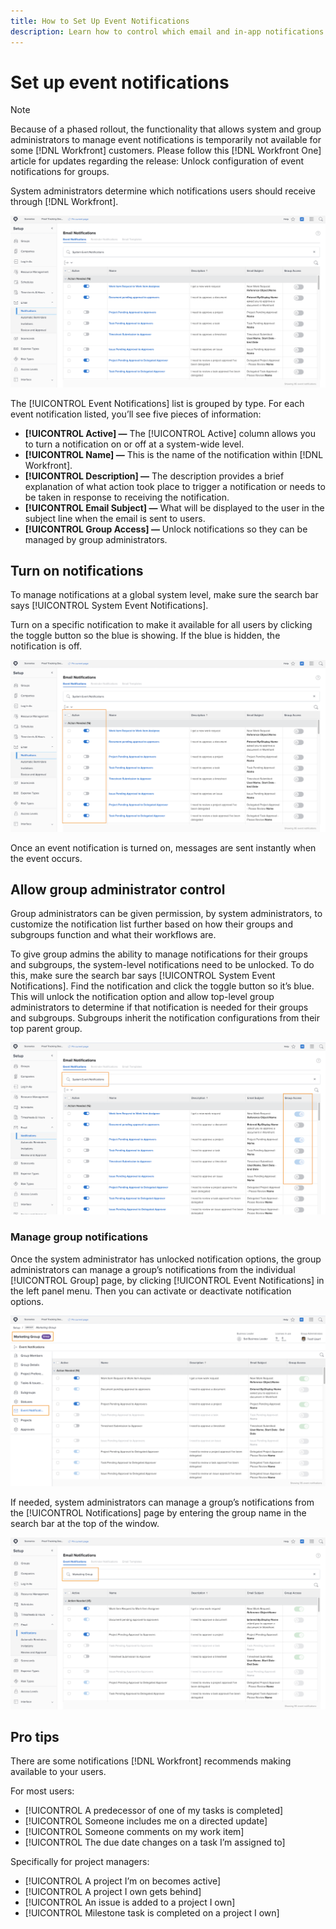 ```yaml
---
title: How to Set Up Event Notifications
description: Learn how to control which email and in-app notifications [!DNL Adobe Workfront] users receive by managing event notifications.
---
```


<!---
this has the same content as the system administrator notification setup and mangement section of the email and inapp notificiations learning path
--->

<!---
add URL link in the note at the top of the LP
--->

# Set up event notifications

>[!NOTE]
>
>Because of a phased rollout, the functionality that allows system and group administrators to manage event notifications is temporarily not available for some [!DNL Workfront] customers. Please follow this [!DNL Workfront One] article for updates regarding the release: Unlock configuration of event notifications for groups.

System administrators determine which notifications users should receive through [!DNL Workfront].

![[!UICONTROL Email Notifications] window in the [!UICONTROL Setup] area](assets/admin-fund-notifications-1.png)

The [!UICONTROL Event Notifications] list is grouped by type. For each event notification listed, you’ll see five pieces of information:

* **[!UICONTROL Active] —** The [!UICONTROL Active] column allows you to turn a notification on or off at a system-wide level.
* **[!UICONTROL Name] —** This is the name of the notification within [!DNL Workfront].
* **[!UICONTROL Description] —** The description provides a brief explanation of what action took place to trigger a notification or needs to be taken in response to receiving the notification.
* **[!UICONTROL Email Subject] —** What will be displayed to the user in the subject line when the email is sent to users.
* **[!UICONTROL Group Access] —** Unlock notifications so they can be managed by group administrators. 

## Turn on notifications

To manage notifications at a global system level, make sure the search bar says [!UICONTROL System Event Notifications]. 

Turn on a specific notification to make it available for all users by clicking the toggle button so the blue is showing. If the blue is hidden, the notification is off.

![[!UICONTROL Active] column on [!UICONTROL Email Notifications] page](assets/admin-fund-notifications-2.png)

Once an event notification is turned on, messages are sent instantly when the event occurs.

## Allow group administrator control

Group administrators can be given permission, by system administrators, to customize the notification list further based on how their groups and subgroups function and what their workflows are.

To give group admins the ability to manage notifications for their groups and subgroups, the system-level notifications need to be unlocked. To do this, make sure the search bar says [!UICONTROL System Event Notifications]. Find the notification and click the toggle button so it’s blue. This will unlock the notification option and allow top-level group administrators to determine if that notification is needed for their groups and subgroups. Subgroups inherit the notification configurations from their top parent group.

![[!UICONTROL Group Access] column on [!UICONTROL Email Notifications] page](assets/admin-fund-notifications-5.png)

### Manage group notifications

Once the system administrator has unlocked notification options, the group administrators can manage a group’s notifications from the individual [!UICONTROL Group] page, by clicking [!UICONTROL Event Notifications] in the left panel menu. Then you can activate or deactivate notification options.

![Group page with Event Notifications section selected](assets/admin-fund-notifications-4.png)

If needed, system administrators can manage a group’s notifications from the [!UICONTROL Notifications] page by entering the group name in the search bar at the top of the window.

![Event Notifications page](assets/admin-fund-notifications-3.png)

## Pro tips

There are some notifications [!DNL Workfront] recommends making available to your users.

For most users:

* [!UICONTROL A predecessor of one of my tasks is completed]
* [!UICONTROL Someone includes me on a directed update]
* [!UICONTROL Someone comments on my work item]
* [!UICONTROL The due date changes on a task I’m assigned to]
 

Specifically for project managers:

* [!UICONTROL A project I’m on becomes active]
* [!UICONTROL A project I own gets behind]
* [!UICONTROL An issue is added to a project I own]
* [!UICONTROL Milestone task is completed on a project I own]

<!---
learn more URLs
--->
